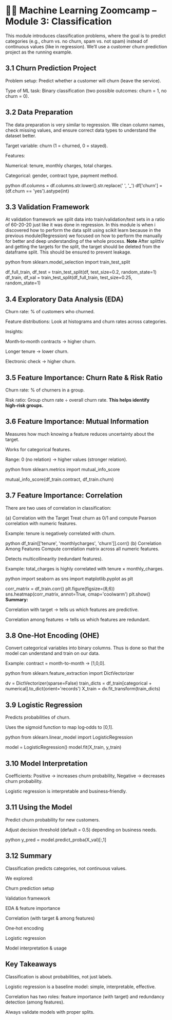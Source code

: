 # 🧑‍💻 Machine Learning Zoomcamp – Module 3: Classification
This module introduces classification problems, where the goal is to predict categories (e.g., churn vs. no churn, spam vs. not spam) instead of continuous values (like in regression). We’ll use a customer churn prediction project as the running example.

##  3.1 Churn Prediction Project
Problem setup: Predict whether a customer will churn (leave the service).

Type of ML task: Binary classification (two possible outcomes: churn = 1, no churn = 0).



##  3.2 Data Preparation
The data preparation is very similar to regression. We clean  column names, check missing values, and ensure correct data types to understand the dataset better.

Target variable: churn (1 = churned, 0 = stayed).

Features:

Numerical: tenure, monthly charges, total charges.

Categorical: gender, contract type, payment method.

python
df.columns = df.columns.str.lower().str.replace(' ', '_')
df['churn'] = (df.churn == 'yes').astype(int)
## 3.3 Validation Framework

At validation framework we split data into train/validation/test sets in a ratio of 60-20-20 just like it was done in regression. In this module is when i discovered how to perform the data split using scikit learn because in the previous module(Regression) we focused on how to perform the manually for better and deep understanding of the whole process.
**Note** After splittiv and getting the targets for the split, the target should be deleted from the dataframe split. This should be ensured to prevent leakage.



python
from sklearn.model_selection import train_test_split

df_full_train, df_test = train_test_split(df, test_size=0.2, random_state=1)
df_train, df_val = train_test_split(df_full_train, test_size=0.25, random_state=1)
## 3.4 Exploratory Data Analysis (EDA)
Churn rate: % of customers who churned.

Feature distributions: Look at histograms and churn rates across categories.

Insights:

Month‑to‑month contracts → higher churn.

Longer tenure → lower churn.

Electronic check → higher churn.

## 3.5 Feature Importance: Churn Rate & Risk Ratio
Churn rate: % of churners in a group.

Risk ratio: Group churn rate ÷ overall churn rate.
**This helps identify high‑risk groups.**

## 3.6 Feature Importance: Mutual Information
Measures how much knowing a feature reduces uncertainty about the target.

Works for categorical features.

Range: 0 (no relation) → higher values (stronger relation).

python
from sklearn.metrics import mutual_info_score

mutual_info_score(df_train.contract, df_train.churn)
## 3.7 Feature Importance: Correlation
There are two uses of correlation in classification:

(a) Correlation with the Target
Treat churn as 0/1 and compute Pearson correlation with numeric features.

Example: tenure is negatively correlated with churn.

python
df_train[['tenure', 'monthlycharges', 'churn']].corr()
(b) Correlation Among Features
Compute correlation matrix across all numeric features.

Detects multicollinearity (redundant features).

Example: total_charges is highly correlated with tenure × monthly_charges.

python
import seaborn as sns
import matplotlib.pyplot as plt

corr_matrix = df_train.corr()
plt.figure(figsize=(8,6))
sns.heatmap(corr_matrix, annot=True, cmap='coolwarm')
plt.show()
**Summary:**

Correlation with target → tells us which features are predictive.

Correlation among features → tells us which features are redundant.

## 3.8 One‑Hot Encoding (OHE)
Convert categorical variables into binary columns. Thus is done so that the model can understand and train on our data.

Example: contract = month-to-month → [1,0,0].

python
from sklearn.feature_extraction import DictVectorizer

dv = DictVectorizer(sparse=False)
train_dicts = df_train[categorical + numerical].to_dict(orient='records')
X_train = dv.fit_transform(train_dicts)
## 3.9 Logistic Regression
Predicts probabilities of churn.

Uses the sigmoid function to map log‑odds to [0,1].

python
from sklearn.linear_model import LogisticRegression

model = LogisticRegression()
model.fit(X_train, y_train)
## 3.10 Model Interpretation
Coefficients: Positive → increases churn probability, Negative → decreases churn probability.

Logistic regression is interpretable and business‑friendly.

## 3.11 Using the Model
Predict churn probability for new customers.

Adjust decision threshold (default = 0.5) depending on business needs.

python
y_pred = model.predict_proba(X_val)[:,1]
## 3.12 Summary
Classification predicts categories, not continuous values.

We explored:

Churn prediction setup

Validation framework

EDA & feature importance

Correlation (with target & among features)

One‑hot encoding

Logistic regression

Model interpretation & usage

## Key Takeaways
Classification is about probabilities, not just labels.

Logistic regression is a baseline model: simple, interpretable, effective.

Correlation has two roles: feature importance (with target) and redundancy detection (among features).

Always validate models with proper splits.
